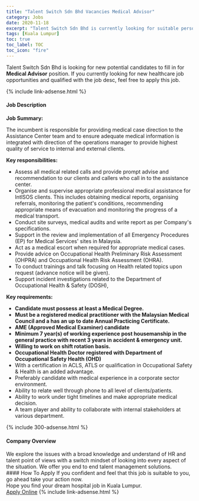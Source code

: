 ```yaml
---
title: "Talent Switch Sdn Bhd Vacancies Medical Advisor" 
category: Jobs 
date: 2020-11-18 
excerpt: "Talent Switch Sdn Bhd is currently looking for suitable person to fill in the Medical Advisor which positioned at Kuala Lumpur" 
tags: [Kuala Lumpur] 
toc: true 
toc_label: TOC 
toc_icon: "fire" 
--- 
```


<p>Talent Switch Sdn Bhd is looking for new potential candidates to fill in for <b>Medical Advisor</b> position. If you currently looking for new healthcare job opportunities and qualified with the job desc, feel free to apply this job.
</p>{% include link-adsense.html %} 
<div><div><div><h4>Job Description</h4></div></div><div><div><span><div><p><strong>Job Summary:</strong></p><p>The incumbent is responsible for providing medical case direction to the Assistance Center team and to ensure adequate medical information is integrated with direction of the operations manager to provide highest quality of service to internal and external clients.</p><p><strong>Key responsibilities:</strong></p><ul><li>Assess all medical related calls and provide prompt advise and recommendation to our clients and callers who call in to the assistance center.</li><li>Organise and supervise appropriate professional medical assistance for IntlSOS clients. This includes obtaining medical reports, organising referrals, monitoring the patient's conditions, recommending appropriate means of evacuation and monitoring the progress of a medical transport.</li><li>Conduct site surveys, medical audits and write report as per Company's specifications.</li><li>Support in the review and implementation of all Emergency Procedures (EP) for Medical Services' sites in Malaysia.</li><li>Act as a medical escort when required for appropriate medical cases.&#160;</li><li>Provide advice on Occupational Health Preliminary Risk Assessment (OHPRA) and Occupational Health Risk Assessment (OHRA).</li><li>To conduct trainings and talk focusing on Health related topics upon request (advance notice will be given).</li><li>Support incident investigations related to the Department of Occupational Health &amp; Safety (DOSH),</li></ul><p><strong>Key requirements:</strong></p><ul><li><strong>Candidate must possess at least a Medical Degree.</strong></li><li><strong>Must be&#160;a&#160;registered medical practitioner with the Malaysian Medical Council and a has an up to date Annual Practicing Certificate.</strong></li><li><strong>AME (Approved Medical Examiner) candidate</strong></li><li><strong>Minimum&#160;7 year(s) of working experience post housemanship in the general practice with recent 3 years in accident &amp; emergency unit.</strong></li><li><strong>Willing to work on shift rotation basis.&#160;</strong></li><li><strong>Occupational Health Doctor registered with Department of Occupational Safety Health (OHD)</strong></li><li>With a certification in ACLS, ATLS or qualification in Occupational Safety &amp; Health is an added advantage.</li><li>Preferably candidate with medical experience in a corporate sector environment.</li><li>Ability to relate well through phone to all level of clients/patients.</li><li>Ability to work under tight&#160;timelines and make appropriate medical decision.</li><li>A team player and ability to collaborate with internal&#160;stakeholders at various department.</li></ul></div></span></div></div></div> 
{% include 300-adsense.html %} 
<div><div><div><h4>Company Overview</h4></div></div><div><div><span><div><div>We explore the issues with a broad knowledge and understand of HR and talent point of views with a switch mindset of looking into every aspect of the situation. We offer you end to end talent management solutions.</div></div></span></div></div></div> 
#### How To Apply 
If you confident and feel that this job is suitable to you, go ahead take your action now. <br/> 
Hope you find your dream hospital job in Kuala Lumpur. <br/> 
<a href="https://www.jobstreet.com.my/en/job/medical-advisor-4425741?jobId=jobstreet-my-job-4425741&sectionRank=6&token=0~0a32de8f-f2cf-4a2d-8068-5260403b1c7b&fr=SRP%20View%20In%20New%20Ta" class="btn btn--warning" target="_blank" rel="nofollow noopenner">Apply Online</a> 
{% include link-adsense.html %} 